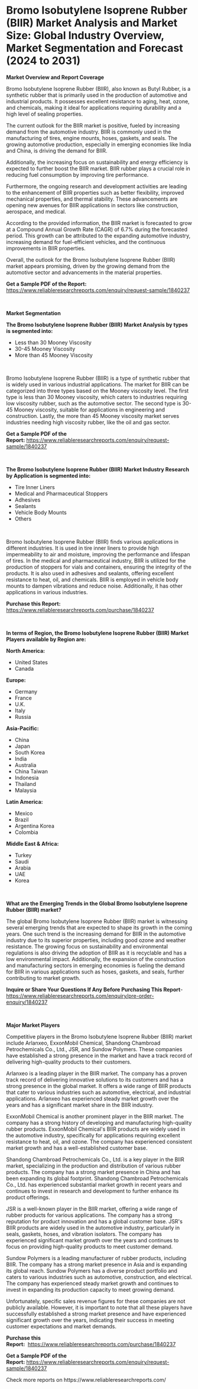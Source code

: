 <p><h1>Bromo Isobutylene Isoprene Rubber (BIIR) Market Analysis and Market Size: Global Industry Overview, Market Segmentation and Forecast (2024 to 2031)</h1></p><p><strong>Market Overview and Report Coverage</strong></p>
<p><p>Bromo Isobutylene Isoprene Rubber (BIIR), also known as Butyl Rubber, is a synthetic rubber that is primarily used in the production of automotive and industrial products. It possesses excellent resistance to aging, heat, ozone, and chemicals, making it ideal for applications requiring durability and a high level of sealing properties.</p><p>The current outlook for the BIIR market is positive, fueled by increasing demand from the automotive industry. BIIR is commonly used in the manufacturing of tires, engine mounts, hoses, gaskets, and seals. The growing automotive production, especially in emerging economies like India and China, is driving the demand for BIIR.</p><p>Additionally, the increasing focus on sustainability and energy efficiency is expected to further boost the BIIR market. BIIR rubber plays a crucial role in reducing fuel consumption by improving tire performance.</p><p>Furthermore, the ongoing research and development activities are leading to the enhancement of BIIR properties such as better flexibility, improved mechanical properties, and thermal stability. These advancements are opening new avenues for BIIR applications in sectors like construction, aerospace, and medical.</p><p>According to the provided information, the BIIR market is forecasted to grow at a Compound Annual Growth Rate (CAGR) of 6.7% during the forecasted period. This growth can be attributed to the expanding automotive industry, increasing demand for fuel-efficient vehicles, and the continuous improvements in BIIR properties.</p><p>Overall, the outlook for the Bromo Isobutylene Isoprene Rubber (BIIR) market appears promising, driven by the growing demand from the automotive sector and advancements in the material properties.</p></p>
<p><strong>Get a Sample PDF of the Report:</strong> <a href="https://www.reliableresearchreports.com/enquiry/request-sample/1840237">https://www.reliableresearchreports.com/enquiry/request-sample/1840237</a></p>
<p>&nbsp;</p>
<p><strong>Market Segmentation</strong></p>
<p><strong>The Bromo Isobutylene Isoprene Rubber (BIIR) Market Analysis by types is segmented into:</strong></p>
<p><ul><li>Less than 30 Mooney Viscosity</li><li>30-45 Mooney Viscosity</li><li>More than 45 Mooney Viscosity</li></ul></p>
<p>&nbsp;</p>
<p><p>Bromo Isobutylene Isoprene Rubber (BIIR) is a type of synthetic rubber that is widely used in various industrial applications. The market for BIIR can be categorized into three types based on the Mooney viscosity level. The first type is less than 30 Mooney viscosity, which caters to industries requiring low viscosity rubber, such as the automotive sector. The second type is 30-45 Mooney viscosity, suitable for applications in engineering and construction. Lastly, the more than 45 Mooney viscosity market serves industries needing high viscosity rubber, like the oil and gas sector.</p></p>
<p><strong>Get a Sample PDF of the Report:</strong>&nbsp;<a href="https://www.reliableresearchreports.com/enquiry/request-sample/1840237">https://www.reliableresearchreports.com/enquiry/request-sample/1840237</a></p>
<p>&nbsp;</p>
<p><strong>The Bromo Isobutylene Isoprene Rubber (BIIR) Market Industry Research by Application is segmented into:</strong></p>
<p><ul><li>Tire Inner Liners</li><li>Medical and Pharmaceutical Stoppers</li><li>Adhesives</li><li>Sealants</li><li>Vehicle Body Mounts</li><li>Others</li></ul></p>
<p>&nbsp;</p>
<p><p>Bromo Isobutylene Isoprene Rubber (BIIR) finds various applications in different industries. It is used in tire inner liners to provide high impermeability to air and moisture, improving the performance and lifespan of tires. In the medical and pharmaceutical industry, BIIR is utilized for the production of stoppers for vials and containers, ensuring the integrity of the products. It is also used in adhesives and sealants, offering excellent resistance to heat, oil, and chemicals. BIIR is employed in vehicle body mounts to dampen vibrations and reduce noise. Additionally, it has other applications in various industries.</p></p>
<p><strong>Purchase this Report:</strong>&nbsp; <a href="https://www.reliableresearchreports.com/purchase/1840237">https://www.reliableresearchreports.com/purchase/1840237</a></p>
<p>&nbsp;</p>
<p><strong>In terms of Region, the Bromo Isobutylene Isoprene Rubber (BIIR) Market Players available by Region are:</strong></p>
<p>
    <p> <strong> North America: </strong>
        <ul>
            <li>United States</li>
            <li>Canada</li>
        </ul>
        </p> 
    <p> <strong> Europe: </strong>
        <ul>
            <li>Germany</li>
            <li>France</li>
            <li>U.K.</li>
            <li>Italy</li>
            <li>Russia</li>
        </ul>
        </p> 
    <p> <strong> Asia-Pacific: </strong>
        <ul>
            <li>China</li>
            <li>Japan</li>
            <li>South Korea</li>
            <li>India</li>
            <li>Australia</li>
            <li>China Taiwan</li>
            <li>Indonesia</li>
            <li>Thailand</li>
            <li>Malaysia</li>
        </ul>
        </p> 
    <p> <strong> Latin America: </strong>
        <ul>
            <li>Mexico</li>
            <li>Brazil</li>
            <li>Argentina Korea</li>
            <li>Colombia</li>
        </ul>
        </p> 
    <p> <strong> Middle East & Africa: </strong>
        <ul>
            <li>Turkey</li>
            <li>Saudi</li>
            <li>Arabia</li>
            <li>UAE</li>
            <li>Korea</li>
        </ul>
    </p>
    </p>
<p>&nbsp;</p>
<p><strong>What are the Emerging Trends in the Global Bromo Isobutylene Isoprene Rubber (BIIR) market?</strong></p>
<p><p>The global Bromo Isobutylene Isoprene Rubber (BIIR) market is witnessing several emerging trends that are expected to shape its growth in the coming years. One such trend is the increasing demand for BIIR in the automotive industry due to its superior properties, including good ozone and weather resistance. The growing focus on sustainability and environmental regulations is also driving the adoption of BIIR as it is recyclable and has a low environmental impact. Additionally, the expansion of the construction and manufacturing sectors in emerging economies is fueling the demand for BIIR in various applications such as hoses, gaskets, and seals, further contributing to market growth.</p></p>
<p><strong>Inquire or Share Your Questions If Any Before Purchasing This Report</strong>- <a href="https://www.reliableresearchreports.com/enquiry/pre-order-enquiry/1840237">https://www.reliableresearchreports.com/enquiry/pre-order-enquiry/1840237</a></p>
<p>&nbsp;</p>
<p><strong>Major Market Players</strong></p>
<p><p>Competitive players in the Bromo Isobutylene Isoprene Rubber (BIIR) market include Arlanxeo, ExxonMobil Chemical, Shandong Chambroad Petrochemicals Co., Ltd., JSR, and Sundow Polymers. These companies have established a strong presence in the market and have a track record of delivering high-quality products to their customers.</p><p>Arlanxeo is a leading player in the BIIR market. The company has a proven track record of delivering innovative solutions to its customers and has a strong presence in the global market. It offers a wide range of BIIR products that cater to various industries such as automotive, electrical, and industrial applications. Arlanxeo has experienced steady market growth over the years and has a significant market share in the BIIR industry.</p><p>ExxonMobil Chemical is another prominent player in the BIIR market. The company has a strong history of developing and manufacturing high-quality rubber products. ExxonMobil Chemical's BIIR products are widely used in the automotive industry, specifically for applications requiring excellent resistance to heat, oil, and ozone. The company has experienced consistent market growth and has a well-established customer base.</p><p>Shandong Chambroad Petrochemicals Co., Ltd. is a key player in the BIIR market, specializing in the production and distribution of various rubber products. The company has a strong market presence in China and has been expanding its global footprint. Shandong Chambroad Petrochemicals Co., Ltd. has experienced substantial market growth in recent years and continues to invest in research and development to further enhance its product offerings.</p><p>JSR is a well-known player in the BIIR market, offering a wide range of rubber products for various applications. The company has a strong reputation for product innovation and has a global customer base. JSR's BIIR products are widely used in the automotive industry, particularly in seals, gaskets, hoses, and vibration isolators. The company has experienced significant market growth over the years and continues to focus on providing high-quality products to meet customer demand.</p><p>Sundow Polymers is a leading manufacturer of rubber products, including BIIR. The company has a strong market presence in Asia and is expanding its global reach. Sundow Polymers has a diverse product portfolio and caters to various industries such as automotive, construction, and electrical. The company has experienced steady market growth and continues to invest in expanding its production capacity to meet growing demand.</p><p>Unfortunately, specific sales revenue figures for these companies are not publicly available. However, it is important to note that all these players have successfully established a strong market presence and have experienced significant growth over the years, indicating their success in meeting customer expectations and market demands.</p></p>
<p><strong>Purchase this Report:</strong>&nbsp;&nbsp;<a href="https://www.reliableresearchreports.com/purchase/1840237">https://www.reliableresearchreports.com/purchase/1840237</a></p>
<p></p>
<p><strong>Get a Sample PDF of the Report:</strong>&nbsp;<a href="https://www.reliableresearchreports.com/enquiry/request-sample/1840237">https://www.reliableresearchreports.com/enquiry/request-sample/1840237</a></p>
<p>Check more reports on https://www.reliableresearchreports.com/</p>